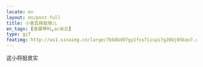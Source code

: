```yaml
---
locate: en
layout: en/post-full
title: 小舍瓦摔腚墩儿
en_tags: [舍甫琴科,ac米兰]
type: gif
featimg: http://ws1.sinaimg.cn/large/7bb8bd97gy1fxs7iispi7g20bj05kqv7.gif
---
```


这小将挺皮实